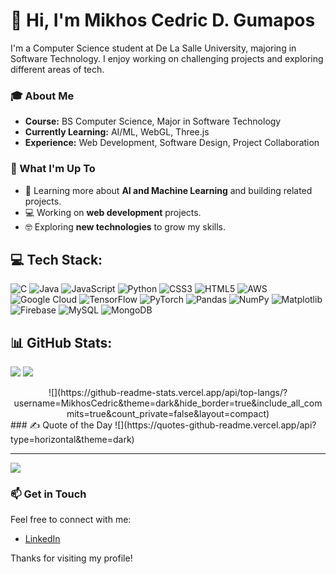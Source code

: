 # 👋 Hi, I'm Mikhos Cedric D. Gumapos

I'm a Computer Science student at De La Salle University, majoring in Software Technology. I enjoy working on challenging projects and exploring different areas of tech.

### 🎓 About Me
- **Course:** BS Computer Science, Major in Software Technology
- **Currently Learning:** AI/ML, WebGL, Three.js
- **Experience:** Web Development, Software Design, Project Collaboration

### 🚀 What I'm Up To
- 🌱 Learning more about **AI and Machine Learning** and building related projects.
- 💻 Working on **web development** projects.
- 🤓 Exploring **new technologies** to grow my skills.

## 💻 Tech Stack:
![C](https://img.shields.io/badge/c-%2300599C.svg?style=for-the-badge&logo=c&logoColor=white) ![Java](https://img.shields.io/badge/java-%23ED8B00.svg?style=for-the-badge&logo=openjdk&logoColor=white) ![JavaScript](https://img.shields.io/badge/javascript-%23323330.svg?style=for-the-badge&logo=javascript&logoColor=%23F7DF1E) ![Python](https://img.shields.io/badge/python-3670A0?style=for-the-badge&logo=python&logoColor=ffdd54) ![CSS3](https://img.shields.io/badge/css3-%231572B6.svg?style=for-the-badge&logo=css3&logoColor=white) ![HTML5](https://img.shields.io/badge/html5-%23E34F26.svg?style=for-the-badge&logo=html5&logoColor=white) ![AWS](https://img.shields.io/badge/AWS-%23FF9900.svg?style=for-the-badge&logo=amazon-aws&logoColor=white) ![Google Cloud](https://img.shields.io/badge/GoogleCloud-%234285F4.svg?style=for-the-badge&logo=google-cloud&logoColor=white) ![TensorFlow](https://img.shields.io/badge/TensorFlow-%23FF6F00.svg?style=for-the-badge&logo=TensorFlow&logoColor=white) ![PyTorch](https://img.shields.io/badge/PyTorch-%23EE4C2C.svg?style=for-the-badge&logo=PyTorch&logoColor=white) ![Pandas](https://img.shields.io/badge/pandas-%23150458.svg?style=for-the-badge&logo=pandas&logoColor=white) ![NumPy](https://img.shields.io/badge/numpy-%23013243.svg?style=for-the-badge&logo=numpy&logoColor=white) ![Matplotlib](https://img.shields.io/badge/Matplotlib-%23ffffff.svg?style=for-the-badge&logo=Matplotlib&logoColor=black) ![Firebase](https://img.shields.io/badge/firebase-a08021?style=for-the-badge&logo=firebase&logoColor=ffcd34) ![MySQL](https://img.shields.io/badge/mysql-4479A1.svg?style=for-the-badge&logo=mysql&logoColor=white) ![MongoDB](https://img.shields.io/badge/MongoDB-%234ea94b.svg?style=for-the-badge&logo=mongodb&logoColor=white)
## 📊 GitHub Stats:
![](https://github-readme-stats.vercel.app/api?username=MikhosCedric&theme=dark&hide_border=true&include_all_commits=true&count_private=false)
![](https://github-readme-streak-stats.herokuapp.com/?user=MikhosCedric&theme=dark&hide_border=true)</br>
<div style="text-align: center;">
![](https://github-readme-stats.vercel.app/api/top-langs/?username=MikhosCedric&theme=dark&hide_border=true&include_all_commits=true&count_private=false&layout=compact)
</div>
### ✍️ Quote of the Day
![](https://quotes-github-readme.vercel.app/api?type=horizontal&theme=dark)

---
[![](https://visitcount.itsvg.in/api?id=MikhosCedric&icon=0&color=0)](https://visitcount.itsvg.in)



### 📫 Get in Touch
Feel free to connect with me:
- [LinkedIn](https://www.linkedin.com/in/mikhos-gumapos/)

Thanks for visiting my profile!



<!--
**MikhosCedric/MikhosCedric** is a ✨ _special_ ✨ repository because its `README.md` (this file) appears on your GitHub profile.

Here are some ideas to get you started:

- 🔭 I’m currently working on ...
- 🌱 I’m currently learning ...
- 👯 I’m looking to collaborate on ...
- 🤔 I’m looking for help with ...
- 💬 Ask me about ...
- 📫 How to reach me: ...
- 😄 Pronouns: ...
- ⚡ Fun fact: ...
-->
